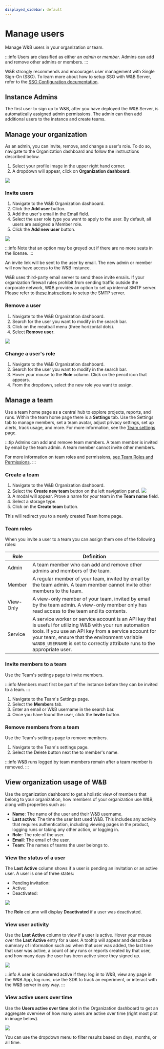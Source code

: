 ```yaml
---
displayed_sidebar: default
---
```

# Manage users
Manage W&B users in your organization or team.

:::info
Users are classified as either an _admin_ or _member_. Admins can add and remove other admins or members.
:::

W&B strongly recommends and encourages user management with Single Sign-On (SSO). To learn more about how to setup SSO with W&B Server, refer to the [SSO Configuration documentation](./sso.md).



## Instance Admins

The first user to sign up to W&B, after you have deployed the W&B Server, is automatically assigned admin permissions. The admin can then add additional users to the instance and create teams.
## Manage your organization
As an admin, you can invite, remove, and change a user's role. To do so, navigate to the Organization dashboard and follow the instructions described below.

1. Select your profile image in the upper right hand corner.
2. A dropdown will appear, click on **Organization dashboard**.

![](/images/hosting/how_get_to_dashboard.png)

### Invite users

1. Navigate to the W&B Organization dashboard.
2. Click the **Add user** button.
3. Add the user's email in the Email field.
4. Select the user role type you want to apply to the user. By default, all users are assigned a Member role.
5. Click the **Add new user** button.

![](/images/hosting/org_dashboard_add_user.png)

:::info
Note that an option may be greyed out if there are no more seats in the license.
:::

An invite link will be sent to the user by email. The new admin or member will now have access to the W&B instance.

W&B uses third-party email server to send these invite emails. If your organization firewall rules prohibit from sending traffic outside the corporate network, W&B provides an option to set up internal SMTP server. Please refer to [these instructions](./smtp.md) to setup the SMTP server.

### Remove a user
1. Navigate to the W&B Organization dashboard.
2. Search for the user you want to modify in the search bar.
3. Click on the meatball menu (three horizontal dots).
4. Select **Remove user**.

![](/images/hosting/remove_user_from_org.png)

### Change a user's role

1. Navigate to the W&B Organization dashboard.
2. Search for the user you want to modify in the search bar.
3. Hover your mouse to the **Role** column. Click on the pencil icon that appears.
4. From the dropdown, select the new role you want to assign.




## Manage a team
Use a team home page as a central hub to explore projects, reports, and runs. Within the team home page there is a **Settings** tab. Use the Settings tab to manage members, set a team avatar, adjust privacy settings, set up alerts, track usage, and more. For more information, see the [Team settings](../app/settings-page/team-settings.md) page.

:::tip
Admins can add and remove team members. A team member is invited by email by the team admin. A team member cannot invite other members.

For more information on team roles and permissions, [see Team Roles and Permissions](../app/features/teams.md#team-roles-and-permissions).
:::

### Create a team

1. Navigate to the W&B Organization dashboard.
2. Select the **Create new team** button on the left navigation panel.
![](/images/hosting/create_new_team.png)
3. A modal will appear. Prove a name for your team in the **Team name** field. 
4. Select a storage type. 
5. Click on the **Create team** button.

This will redirect you to a newly created Team home page. 

### Team roles
When you invite a user to a team you can assign them one of the following roles:

| Role      | Definition                                                                                                                                                                                                                                                                                       |
|-----------|--------------------------------------------------------------------------------------------------------------------------------------------------------------------------------------------------------------------------------------------------------------------------------------------------|
| Admin     | A team member who can add and remove other admins and members of the team.                                                                                                                                                                                                                       |
| Member    | A regular member of your team, invited by email by the team admin. A team member cannot invite other members to the team.                                                                                                                                                                        |
| View-Only | A view-only member of your team, invited by email by the team admin. A view-only member only has read access to the team and its contents.                                                                                                                                                       |
| Service   | A service worker or service account is an API key that is useful for utilizing W&B with your run automation tools. If you use an API key from a service account for your team, ensure that the environment variable `WANDB_USERNAME` is set to correctly attribute runs to the appropriate user. |


### Invite members to a team
Use the Team's settings page to invite members.

:::info
Members must first be part of the instance before they can be invited to a team.
:::

1. Navigate to the Team's Settings page.
2. Select the **Members** tab.
3. Enter an email or W&B username in the search bar.
4. Once you have found the user, click the **Invite** button.


### Remove members from a team

Use the Team's settings page to remove members.

1. Navigate to the Team's settings page.
2. Select the Delete button next the to member's name.

:::info
W&B runs logged by team members remain after a team member is removed.
:::


## View organization usage of W&B
Use the organization dashboard to get a holistic view of members that belong to your organization, how members of your organization use W&B, along with properties such as:

* **Name**: The name of the user and their W&B username.
* **Last active**: The time the user last used W&B. This includes any activity that requires authentication, including viewing pages in the product, logging runs or taking any other action, or logging in.
* **Role**: The role of the user. 
* **Email**: The email of the user.
* **Team**: The names of teams the user belongs to.


### View the status of a user
The **Last Active** column shows if a user is pending an invitation or an active user.  A user is one of three states:

* Pending invitation:
* Active: 
* Deactivated: 

![](/images/hosting/view_status_of_user.png)

The **Role** column will display **Deactivated** if a user was deactivated. 




### View user activity
Use the **Last Active** column to view if a user is active. Hover your mouse over the **Last Active** entry for a user. A tooltip will appear and describe a summary of information such as: when that user was added, the last time that user was active,  a count of any runs or reports created by that user, and how many days the user has been active since they signed up. 


![](/images/hosting/activity_tooltip.png)

:::info
A user is considered active if they: log in to W&B, view any page in the W&B App, log runs, use the SDK to track an experiment, or interact with the  W&B server in any way.
:::

### View active users over time
Use the **Users active over time**  plot in the Organization dashboard to get an aggregate overview of how many users are active over time (right most plot in image below). 

![](/images/hosting/dashboard_summary.png)

You can use the dropdown menu to filter results based on days, months, or all time.

